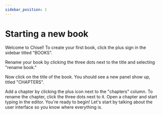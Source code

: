 ```yaml
---
sidebar_position: 1
---
```


# Starting a new book

Welcome to Chisel! To create your first book, click the plus sign in the sidebar titled "BOOKS".

Rename your book by clicking the three dots next to the title and selecting "rename book." 

Now click on the title of the book. You should see a new panel show up, titled "CHAPTERS".

Add a chapter by clicking the plus icon next to the "chapters" column. To rename the chapter, click the three dots next to it. Open a chapter and start typing in the editor. You're ready to begin! Let's start by talking about the user interface so you know where everything is.